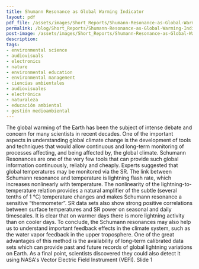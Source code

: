 ```yaml
---
title: Shumann Resonance as Global Warming Indicator
layout: pdf
pdf_file: /assets/images/Short_Reports/Shumann-Resonance-as-Global-Warming-Indicator.pdf
permalink: /blog/Short_Reports/Shumann-Resonance-as-Global-Warming-Indicator
post-image: /assets/images/Short_Reports/Shumann-Resonance-as-Global-Warming-Indicator_thumbnail.png
description:
tags:
- environmental science
- audiovisuals
- electronics
- nature
- environmental education
- environmental management
- ciencias ambientales
- audiovisuales
- electrónica
- naturaleza
- educación ambiental
- gestión medioambiental
---
```


The global warming of the Earth has been the subject of intense debate and concern for many scientists in recent decades. One of the important aspects in understanding global climate change is the development of tools and techniques that would allow continuous and long-term monitoring of processes affecting, and being affected by, the global climate. Schumann Resonances are one of the very few tools that can provide such global information continuously, reliably and cheaply. Experts suggested that global temperatures may be monitored via the SR. The link between Schumann resonance and temperature is lightning flash rate, which increases nonlinearly with temperature. The nonlinearity of the lightning-to-temperature relation provides a natural amplifier of the subtle (several tenths of 1 °C) temperature changes and makes Schumann resonance a sensitive “thermometer”. SR data sets also show strong positive correlations between surface temperatures and SR power on seasonal and daily timescales. It is clear that on warmer days there is more lightning activity than on cooler days. To conclude, the Schumann resonances may also help us to understand important feedback effects in the climate system, such as the water vapor feedback in the upper troposphere. One of the great advantages of this method is the availability of long-term calibrated data sets which can provide past and future records of global lightning variations on Earth. As a final point, scientists discovered they could also detect it using NASA's Vector Electric Field Instrument (VEFI). Slide 1


